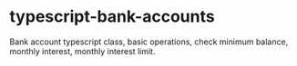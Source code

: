 # typescript-bank-accounts
Bank account typescript class, basic operations, check minimum balance, monthly interest, monthly interest limit.
